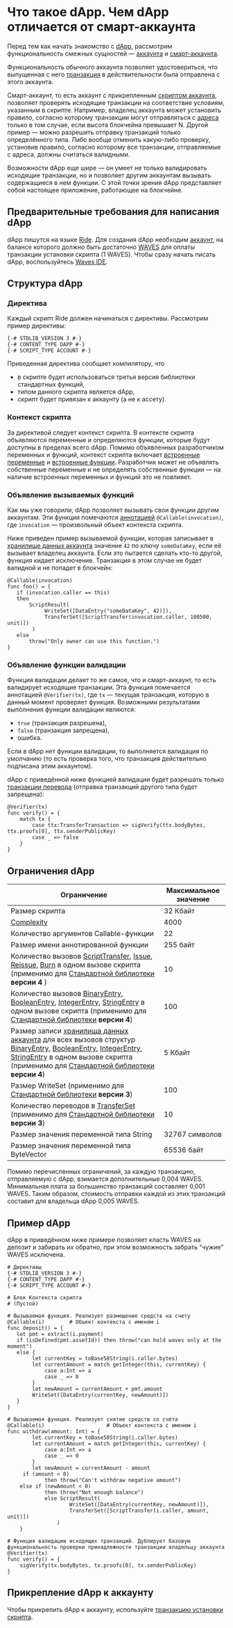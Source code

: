 # Что такое dApp. Чем dApp отличается от смарт-аккаунта

Перед тем как начать знакомство с [dApp](/ru/blockchain/account/dapp), рассмотрим функциональность смежных сущностей — [аккаунта](/ru/blockchain/account) и [смарт-аккаунта](/ru/blockchain/account/smart-account).

Функциональность обычного аккаунта позволяет удостовериться, что выпущенная с него [транзакция](/ru/blockchain/transaction) в действительности была отправлена с этого аккаунта.

Смарт-аккаунт, то есть аккаунт с прикрепленным [скриптом аккаунта](/ru/ride/script/script-types/account-script), позволяет проверять исходящие транзакции на соответствие условиям, указанным в скрипте. Например, владелец аккаунта может установить правило, согласно которому транзакции могут отправляться с [адреса](/ru/blockchain/account/address) только в том случае, если высота блокчейна превышает N. Другой пример — можно разрешить отправку транзакций только определённого типа. Либо вообще отменить какую-либо проверку, установив правило, согласно которому все транзакции, отправляемые с адреса, должны считаться валидными.

Возможности dApp еще шире — он умеет не только валидировать исходящие транзакции, но и позволяет другим аккаунтам вызывать содержащиеся в нем функции. С этой точки зрения dApp представляет собой настоящее приложение, работающее на блокчейне.

## Предварительные требования для написания dApp

dApp пишутся на языке [Ride](/ru/ride). Для создания dApp необходим [аккаунт](/ru/blockchain/account), на балансе которого должно быть достаточно [WAVES](/ru/blockchain/token/waves) для оплаты транзакции установки скрипта (1 WAVES). Чтобы сразу начать писать dApp, воспользуйтесь [Waves IDE](/ru/building-apps/smart-contracts/tools/waves-ide).

## Структура dApp

### Директива

Каждый скрипт Ride должен начинаться с директивы. Рассмотрим пример директивы:

```ride
{-# STDLIB_VERSION 3 #-}
{-# CONTENT_TYPE DAPP #-}
{-# SCRIPT_TYPE ACCOUNT #-}
```

Приведенная директива сообщает компилятору, что

- в скрипте будет использоваться третья версия библиотеки стандартных функций,
- типом данного скрипта является dApp,
- скрипт будет привязан к аккаунту (а не к ассету).

### Контекст скрипта

За директивой следует контекст скрипта. В контексте скрипта объявляются переменные и определяются функции, которые будут доступны в пределах всего dApp. Помимо объявленных разработчиком переменных и функций, контекст скрипта включает [встроенные переменные](/ru/ride/variables/built-in-variables) и [встроенные функции](/ru/ride/functions/built-in-functions). Разработчик может не объявлять собственные переменные и не определять собственные функции — на наличие встроенных переменных и функций это не повлияет.

### Объявление вызываемых функций

Как мы уже говорили, dApp позволяет вызывать свои функции другим аккаунтам. Эти функции помечаются [аннотацией](/ru/ride/functions/annotations) `@Callable(invocation)`, где `invocation` — произвольный объект контекста скрипта.

Ниже приведен пример вызываемой функции, которая записывает в [хранилище данных аккаунта](/ru/blockchain/account/account-data-storage) значение `42` по ключу `someDataKey`, если её вызывает владелец аккаунта. Если это пытается сделать кто-то другой, функция кидает исключение. Транзакция в этом случае не будет валидной и не попадет в блокчейн:

```ride
@Callable(invocation)
func foo() = {
   if (invocation.caller == this)
   then
       ScriptResult(
            WriteSet([DataEntry("someDataKey", 42)]),
            TransferSet([ScriptTransfer(invocation.caller, 100500, unit)])
        )
   else
       throw("Only owner can use this function.")
}
```

### Объявление функции валидации

Функция валидации делает то же самое, что и смарт-аккаунт, то есть валидирует исходящие транзакции. Эта функция помечается аннотацией `@Verifier(tx)`, где `tx` — текущая транзакция, которую в данный момент проверяет функция. Возможными результатами выполнения функции валидации являются:

- `true` (транзакция разрешена),
- `false` (транзакция запрещена),
- ошибка.

Если в dApp нет функции валидации, то выполняется валидация по умолчанию (то есть проверка того, что транзакция действительно подписана этим аккаунтом).

dApp с приведённой ниже функцией валидации будет разрешать только [транзакции перевода](/ru/blockchain/transaction-type/transfer-transaction) (отправка транзакций другого типа будет запрещена):

```ride
@Verifier(tx)
func verify() = {
    match tx {
        case ttx:TransferTransaction => sigVerify(ttx.bodyBytes, ttx.proofs[0], ttx.senderPublicKey)
        case _ => false
    }
}
```

## Ограничения dApp

| Ограничение | Максимальное значение |
|---|---|
| Размер скрипта | 32 Кбайт |
| [Complexity](/ru/ride/base-concepts/complexity) | 4000 |
| Количество аргументов Callable-функции | 22 |
| Размер имени аннотированной функции | 255 байт |
| Количество вызовов [ScriptTransfer](/ru/ride/structures/script-actions/script-transfer), [Issue](/ru/ride/structures/common-structures/issue), [Reissue](/ru/ride/structures/script-actions/reissue), [Burn](/ru/ride/structures/script-actions/burn) в одном вызове скрипта (применимо для [Стандартной библиотеки](/ru/ride/script/standard-library) **версии 4** ) | 10 |
| Количество вызовов [BinaryEntry](/ru/ride/structures/script-actions/binary-entry), [BooleanEntry](/ru/ride/structures/script-actions/boolean-entry), [IntegerEntry](/ru/ride/structures/script-actions/int-entry), [StringEntry](/ru/ride/structures/script-actions/string-entry) в одном вызове скрипта (применимо для [Стандартной библиотеки](/ru/ride/script/standard-library) **версии 4**) | 100 |
| Размер записи [хранилища данных аккаунта](/ru/blockchain/account/account-data-storage) для всех вызовов структур [BinaryEntry](/ru/ride/structures/script-actions/binary-entry), [BooleanEntry](/ru/ride/structures/script-actions/boolean-entry), [IntegerEntry](/ru/ride/structures/script-actions/int-entry), [StringEntry](/ru/ride/structures/script-actions/string-entry) в одном вызове скрипта (применимо для [Стандартной библиотеки](/ru/ride/script/standard-library) **версии 4**) | 5 Кбайт |
| Размер WriteSet (применимо для [Стандартной библиотеки](/ru/ride/script/standard-library) **версии 3**) | 100 |
| Количество переводов в [TransferSet](/ru/ride/structures/script-results/transfer-set) (применимо для [Стандартной библиотеки](/ru/ride/script/standard-library) **версии 3**) | 10 |
| Размер значения переменной типа String | 32767 символов |
| Размер значения переменной типа ByteVector | 65536 байт |

Помимо перечисленных ограничений, за каждую транзакцию, отправляемую с dApp, взимается дополнительные 0,004 WAVES. Минимальная плата за большинство транзакций составляет 0,001 WAVES. Таким образом, стоимость отправки каждой из этих транзакций составит для владельца dApp 0,005 WAVES.

## Пример dApp

dApp в приведённом ниже примере позволяет класть WAVES на депозит и забирать их обратно, при этом возможность забрать “чужие” WAVES исключена.

```ride
# Директивы
{-# STDLIB_VERSION 3 #-}
{-# CONTENT_TYPE DAPP #-}
{-# SCRIPT_TYPE ACCOUNT #-}
 
# Блок Контекста скрипта
# (Пустой)
 
# Вызываемая функция. Реализует размещение средств на счету
@Callable(i)        # Объект контекста с именем i
func deposit() = {
   let pmt = extract(i.payment)
   if (isDefined(pmt.assetId)) then throw("can hold waves only at the moment")
   else {
        let currentKey = toBase58String(i.caller.bytes)
        let currentAmount = match getInteger(this, currentKey) {
            case a:Int => a
            case _ => 0
        }
        let newAmount = currentAmount + pmt.amount
        WriteSet([DataEntry(currentKey, newAmount)])
   }
}
 
# Вызываемая функция. Реализует снятие средств со счёта
@Callable(i)                    # Объект контекста с именем i
func withdraw(amount: Int) = {
        let currentKey = toBase58String(i.caller.bytes)
        let currentAmount = match getInteger(this, currentKey) {
            case a:Int => a
            case _ => 0
        }
        let newAmount = currentAmount - amount
     if (amount < 0)
            then throw("Can't withdraw negative amount")
    else if (newAmount < 0)
            then throw("Not enough balance")
            else ScriptResult(
                    WriteSet([DataEntry(currentKey, newAmount)]),
                    TransferSet([ScriptTransfer(i.caller, amount, unit)])
                )
    }
 
# Функция валидации исходящих транзакций. Дублирует базовую функциональность проверки принадлежности транзакции владельцу аккаунта
@Verifier(tx)
func verify() = {
    sigVerify(tx.bodyBytes, tx.proofs[0], tx.senderPublicKey)
}
```

## Прикрепление dApp к аккаунту

Чтобы прикрепить dApp к аккаунту, используйте [транзакцию установки скрипта](/ru/blockchain/transaction-type/set-script-transaction).
